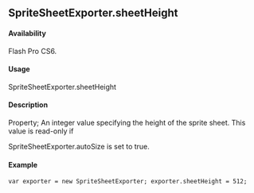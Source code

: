 ## SpriteSheetExporter.sheetHeight

#### Availability

Flash Pro CS6.

#### Usage

SpriteSheetExporter.sheetHeight

#### Description

Property; An integer value specifying the height of the sprite sheet. This value is read-only if
>
SpriteSheetExporter.autoSize is set to true.

#### Example

```
var exporter = new SpriteSheetExporter; exporter.sheetHeight = 512;

```
